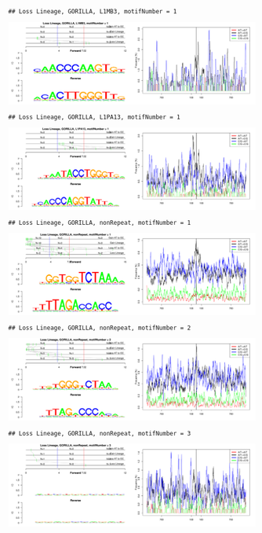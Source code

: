 

```
## Loss Lineage, GORILLA, L1MB3, motifNumber = 1
```

![plot of chunk motifPValues](figure/motifPValues1.png) 

```
## Loss Lineage, GORILLA, L1PA13, motifNumber = 1
```

![plot of chunk motifPValues](figure/motifPValues2.png) 

```
## Loss Lineage, GORILLA, nonRepeat, motifNumber = 1
```

![plot of chunk motifPValues](figure/motifPValues3.png) 

```
## Loss Lineage, GORILLA, nonRepeat, motifNumber = 2
```

![plot of chunk motifPValues](figure/motifPValues4.png) 

```
## Loss Lineage, GORILLA, nonRepeat, motifNumber = 3
```

![plot of chunk motifPValues](figure/motifPValues5.png) 
  
